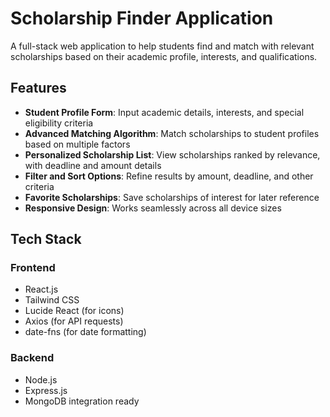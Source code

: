 # Scholarship Finder Application

A full-stack web application to help students find and match with relevant scholarships based on their academic profile, interests, and qualifications.

## Features

- **Student Profile Form**: Input academic details, interests, and special eligibility criteria
- **Advanced Matching Algorithm**: Match scholarships to student profiles based on multiple factors
- **Personalized Scholarship List**: View scholarships ranked by relevance, with deadline and amount details
- **Filter and Sort Options**: Refine results by amount, deadline, and other criteria
- **Favorite Scholarships**: Save scholarships of interest for later reference
- **Responsive Design**: Works seamlessly across all device sizes

## Tech Stack

### Frontend
- React.js
- Tailwind CSS
- Lucide React (for icons)
- Axios (for API requests)
- date-fns (for date formatting)

### Backend
- Node.js
- Express.js
- MongoDB integration ready
